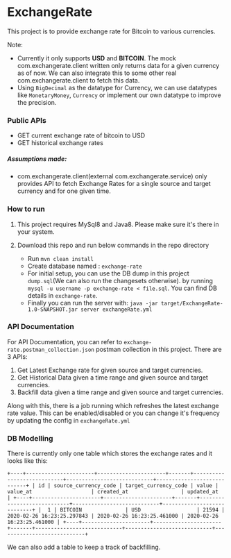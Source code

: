 # ExchangeRate
This project is to provide exchange rate for Bitcoin to various 
currencies.

Note: 
- Currently it only supports **USD** and **BITCOIN**. 
The mock com.exchangerate.client written only returns data for a given currency as of now. 
We can also integrate this to some other real com.exchangerate.client to fetch this data.
- Using `BigDecimal` as the datatype for Currency, we can use datatypes like
`MonetaryMoney`, `Currency` or implement our own datatype to improve the precision. 

### Public APIs

- GET current exchange rate of bitcoin to USD
- GET historical exchange rates


##### Assumptions made:
- com.exchangerate.client(external com.exchangerate.service) only provides API to fetch Exchange Rates for a single source and target 
currency and for one given time.

### How to run
1. This project requires MySql8 and Java8. Please make sure it's there in your system.
2. Download this repo and run below commands in the repo directory

    - Run `mvn clean install`
    - Create database named : `exchange-rate`
    - For initial setup, you can use the DB dump in this project `dump.sql`(We can also run the changesets otherwise).
    by running `mysql -u username -p exchange-rate < file.sql`.
    You can find DB details in `exchange-rate`.
    - Finally you can run the server with: `java -jar target/ExchangeRate-1.0-SNAPSHOT.jar server exchangeRate.yml`

### API Documentation
For API Documentation, you can refer to `exchange-rate.postman_collection.json` postman collection in this project.
There are 3 APIs:
1. Get Latest Exchange rate for given source and target currencies.
2. Get Historical Data given a time range and given source and target currencies.
3. Backfill data given a time range and given source and target currencies.

Along with this, there is a job running which refreshes the latest exchange rate value. 
This can be enabled/disabled or you can change it's frequency by updating the config in `exchangeRate.yml`

### DB Modelling

There is currently only one table which stores the exchange rates and it looks like this:

`
+----+----------------------+----------------------+-------+----------------------------+----------------------------+----------------------------+
| id | source_currency_code | target_currency_code | value | value_at                   | created_at                 | updated_at                 |
+----+----------------------+----------------------+-------+----------------------------+----------------------------+----------------------------+
|  1 | BITCOIN              | USD                  | 21594 | 2020-02-26 16:23:25.297843 | 2020-02-26 16:23:25.461000 | 2020-02-26 16:23:25.461000 |
+----+----------------------+----------------------+-------+----------------------------+----------------------------+----------------------------+
`

We can also add a table to keep a track of backfilling.
